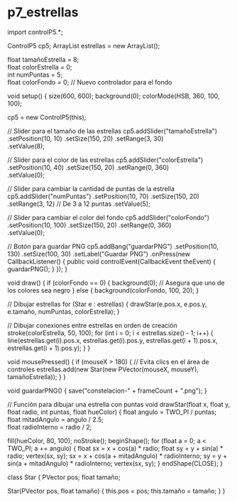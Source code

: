 # p7_estrellas
import controlP5.*;

ControlP5 cp5;
ArrayList<Star> estrellas = new ArrayList<Star>();

float tamañoEstrella = 8;  
float colorEstrella = 0;  
int numPuntas = 5;  
float colorFondo = 0;  // Nuevo controlador para el fondo

void setup() {
  size(600, 600);
  background(0);
  colorMode(HSB, 360, 100, 100);

  cp5 = new ControlP5(this);
  
  // Slider para el tamaño de las estrellas
  cp5.addSlider("tamañoEstrella")
    .setPosition(10, 10)
    .setSize(150, 20)
    .setRange(3, 30)  
    .setValue(8);
  
  // Slider para el color de las estrellas
  cp5.addSlider("colorEstrella")
    .setPosition(10, 40)
    .setSize(150, 20)
    .setRange(0, 360)  
    .setValue(0);  

  // Slider para cambiar la cantidad de puntas de la estrella
  cp5.addSlider("numPuntas")
    .setPosition(10, 70)
    .setSize(150, 20)
    .setRange(3, 12)  // De 3 a 12 puntas
    .setValue(5);
  
  // Slider para cambiar el color del fondo
  cp5.addSlider("colorFondo")
    .setPosition(10, 100)
    .setSize(150, 20)
    .setRange(0, 360)  
    .setValue(0);
  
  // Botón para guardar PNG
  cp5.addBang("guardarPNG")
    .setPosition(10, 130)
    .setSize(100, 30)
    .setLabel("Guardar PNG")
    .onPress(new CallbackListener() {
      public void controlEvent(CallbackEvent theEvent) {
        guardarPNG();
      }
    });
}

void draw() {
  if (colorFondo == 0) {
    background(0); // Asegura que uno de los colores sea negro
  } else {
    background(colorFondo, 100, 20);
  }
  
  // Dibujar estrellas
  for (Star e : estrellas) {
    drawStar(e.pos.x, e.pos.y, e.tamaño, numPuntas, colorEstrella);
  }
  
  // Dibujar conexiones entre estrellas en orden de creación
  stroke(colorEstrella, 50, 100);
  for (int i = 0; i < estrellas.size() - 1; i++) {
    line(estrellas.get(i).pos.x, estrellas.get(i).pos.y, estrellas.get(i + 1).pos.x, estrellas.get(i + 1).pos.y);
  }
}

void mousePressed() {
  if (mouseX > 180) { // Evita clics en el área de controles
    estrellas.add(new Star(new PVector(mouseX, mouseY), tamañoEstrella));
  }
}

void guardarPNG() {
  save("constelacion-" + frameCount + ".png");
}

// Función para dibujar una estrella con puntas
void drawStar(float x, float y, float radio, int puntas, float hueColor) {
  float angulo = TWO_PI / puntas;
  float mitadAngulo = angulo / 2.5;  
  float radioInterno = radio / 2;  

  fill(hueColor, 80, 100);
  noStroke();
  beginShape();
  for (float a = 0; a < TWO_PI; a += angulo) {
    float sx = x + cos(a) * radio;
    float sy = y + sin(a) * radio;
    vertex(sx, sy);
    sx = x + cos(a + mitadAngulo) * radioInterno;
    sy = y + sin(a + mitadAngulo) * radioInterno;
    vertex(sx, sy);
  }
  endShape(CLOSE);
}

class Star {
  PVector pos;
  float tamaño;
  
  Star(PVector pos, float tamaño) {
    this.pos = pos;
    this.tamaño = tamaño;
  }
}
